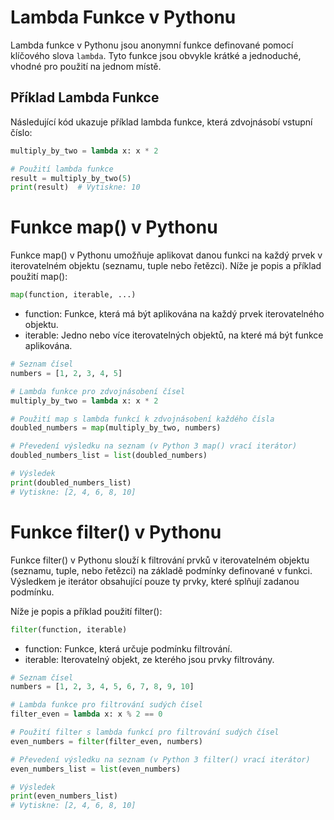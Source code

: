 Lambda Funkce v Pythonu
======================

Lambda funkce v Pythonu jsou anonymní funkce definované pomocí klíčového slova `lambda`. Tyto funkce jsou obvykle krátké a jednoduché, vhodné pro použití na jednom místě.

Příklad Lambda Funkce
---------------------

Následující kód ukazuje příklad lambda funkce, která zdvojnásobí vstupní číslo:

```python
multiply_by_two = lambda x: x * 2

# Použití lambda funkce
result = multiply_by_two(5)
print(result)  # Vytiskne: 10
```


Funkce map() v Pythonu
======================

Funkce map() v Pythonu umožňuje aplikovat danou funkci na každý prvek v iterovatelném objektu (seznamu, tuple nebo řetězci). Níže je popis a příklad použití map():

```python
map(function, iterable, ...) 
```

* function: Funkce, která má být aplikována na každý prvek iterovatelného objektu.
* iterable: Jedno nebo více iterovatelných objektů, na které má být funkce aplikována.

```python
# Seznam čísel
numbers = [1, 2, 3, 4, 5]

# Lambda funkce pro zdvojnásobení čísel
multiply_by_two = lambda x: x * 2

# Použití map s lambda funkcí k zdvojnásobení každého čísla
doubled_numbers = map(multiply_by_two, numbers)

# Převedení výsledku na seznam (v Python 3 map() vrací iterátor)
doubled_numbers_list = list(doubled_numbers)

# Výsledek
print(doubled_numbers_list)
# Vytiskne: [2, 4, 6, 8, 10]
```

Funkce filter() v Pythonu
======================

Funkce filter() v Pythonu slouží k filtrování prvků v iterovatelném objektu (seznamu, tuple, nebo řetězci) na základě podmínky definované v funkci. Výsledkem je iterátor obsahující pouze ty prvky, které splňují zadanou podmínku.

Níže je popis a příklad použití filter():

```python
filter(function, iterable)
```
* function: Funkce, která určuje podmínku filtrování.
* iterable: Iterovatelný objekt, ze kterého jsou prvky filtrovány.

```python
# Seznam čísel
numbers = [1, 2, 3, 4, 5, 6, 7, 8, 9, 10]

# Lambda funkce pro filtrování sudých čísel
filter_even = lambda x: x % 2 == 0

# Použití filter s lambda funkcí pro filtrování sudých čísel
even_numbers = filter(filter_even, numbers)

# Převedení výsledku na seznam (v Python 3 filter() vrací iterátor)
even_numbers_list = list(even_numbers)

# Výsledek
print(even_numbers_list)
# Vytiskne: [2, 4, 6, 8, 10]
```